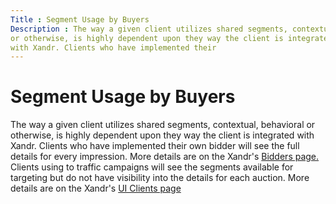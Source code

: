 ```yaml
---
Title : Segment Usage by Buyers
Description : The way a given client utilizes shared segments, contextual, behavioral
or otherwise, is highly dependent upon they way the client is integrated
with Xandr. Clients who have implemented their
---
```



# Segment Usage by Buyers



The way a given client utilizes shared segments, contextual, behavioral
or otherwise, is highly dependent upon they way the client is integrated
with Xandr. Clients who have implemented their
own bidder will see the full details for every impression. More details
are on the Xandr's <a
href="https://docs.xandr.com/bundle/data-providers/page/xandr-s-bidders.html"
class="xref" target="_blank">Bidders page.</a> Clients using
 to traffic campaigns will see the segments
available for targeting but do not have visibility into the details for
each auction. More details are on the Xandr's <a
href="https://docs.xandr.com/bundle/data-providers/page/xandr-s-ui-clients.html"
class="xref" target="_blank">UI Clients page</a>




